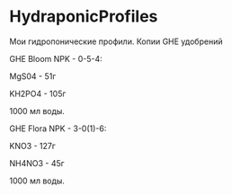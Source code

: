 # HydraponicProfiles
Мои гидропонические профили.
Копии GHE удобрений

GHE Bloom NPK - 0-5-4:

MgS04 - 51г

KH2PO4 - 105г

1000 мл воды.


GHE Flora NPK - 3-0(1)-6:

KNO3 - 127г

NH4NO3 - 45г

1000 мл воды.

